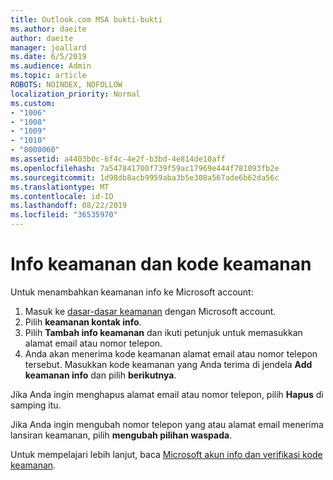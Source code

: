 ```yaml
---
title: Outlook.com MSA bukti-bukti
ms.author: daeite
author: daeite
manager: joallard
ms.date: 6/5/2019
ms.audience: Admin
ms.topic: article
ROBOTS: NOINDEX, NOFOLLOW
localization_priority: Normal
ms.custom:
- "1006"
- "1008"
- "1009"
- "1010"
- "8000060"
ms.assetid: a4403b0c-6f4c-4e2f-b3bd-4e814de10aff
ms.openlocfilehash: 7a547841700f739f59ac17969e444f781093fb2e
ms.sourcegitcommit: 1d98db8acb9959aba3b5e308a567ade6b62da56c
ms.translationtype: MT
ms.contentlocale: id-ID
ms.lasthandoff: 08/22/2019
ms.locfileid: "36535970"
---
```

# <a name="security-info-and-security-codes"></a>Info keamanan dan kode keamanan

Untuk menambahkan keamanan info ke Microsoft account:

1. Masuk ke [dasar-dasar keamanan](https://account.microsoft.com/security) dengan Microsoft account.
1. Pilih **keamanan kontak info**.
1. Pilih **Tambah info keamanan** dan ikuti petunjuk untuk memasukkan alamat email atau nomor telepon.
1. Anda akan menerima kode keamanan alamat email atau nomor telepon tersebut. Masukkan kode keamanan yang Anda terima di jendela **Add keamanan info** dan pilih **berikutnya**.

Jika Anda ingin menghapus alamat email atau nomor telepon, pilih **Hapus** di samping itu.

Jika Anda ingin mengubah nomor telepon yang atau alamat email menerima lansiran keamanan, pilih **mengubah pilihan waspada**.

Untuk mempelajari lebih lanjut, baca [Microsoft akun info dan verifikasi kode keamanan](https://support.microsoft.com/help/12428/).